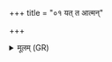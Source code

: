+++
title = "०१ यत् त आत्मन्"

+++
<details><summary>मूलम् (GR)</summary>

+++(PSK 20.18.1)+++यत् त आत्मन् तन्वां घोरम् अस्ति  
यद् वा केशेषु प्रतिचक्षणे वा ।  
तत् ते विद्वान् अप बाधे अहं  
प्र त्वा सुवात् सविता सौभगाय ॥
</details>